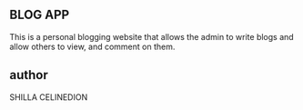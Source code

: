 ## BLOG APP

This is a personal blogging website that allows the admin to write blogs and allow others to view, and comment on them.

## author

SHILLA CELINEDION
